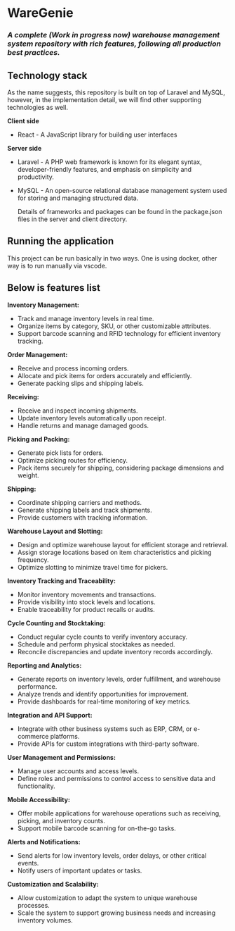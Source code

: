 # WareGenie

### _A complete (Work in progress now) warehouse management system repository with rich features, following all production best practices._

## Technology stack

As the name suggests, this repository is built on top of Laravel and MySQL, however, in the implementation detail, we will find other supporting technologies as well.

<strong>Client side</strong>

-   React - A JavaScript library for building user interfaces

<strong>Server side</strong>

-   Laravel - A PHP web framework is known for its elegant syntax, developer-friendly features, and emphasis on simplicity and productivity.
-   MySQL - An open-source relational database management system used for storing and managing structured data.

    Details of frameworks and packages can be found in the package.json files in the server and client directory.

## Running the application

This project can be run basically in two ways. One is using docker, other way is to run manually via vscode.

## Below is features list

<strong>Inventory Management:</strong>

-   Track and manage inventory levels in real time.
-   Organize items by category, SKU, or other customizable attributes.
-   Support barcode scanning and RFID technology for efficient inventory tracking.

<strong>Order Management:</strong>

-   Receive and process incoming orders.
-   Allocate and pick items for orders accurately and efficiently.
-   Generate packing slips and shipping labels.

<strong>Receiving:</strong>

-   Receive and inspect incoming shipments.
-   Update inventory levels automatically upon receipt.
-   Handle returns and manage damaged goods.

<strong>Picking and Packing:</strong>

-   Generate pick lists for orders.
-   Optimize picking routes for efficiency.
-   Pack items securely for shipping, considering package dimensions and weight.

<strong>Shipping:</strong>

-   Coordinate shipping carriers and methods.
-   Generate shipping labels and track shipments.
-   Provide customers with tracking information.

<strong>Warehouse Layout and Slotting:</strong>

-   Design and optimize warehouse layout for efficient storage and retrieval.
-   Assign storage locations based on item characteristics and picking frequency.
-   Optimize slotting to minimize travel time for pickers.

<strong>Inventory Tracking and Traceability:</strong>

-   Monitor inventory movements and transactions.
-   Provide visibility into stock levels and locations.
-   Enable traceability for product recalls or audits.

<strong>Cycle Counting and Stocktaking:</strong>

-   Conduct regular cycle counts to verify inventory accuracy.
-   Schedule and perform physical stocktakes as needed.
-   Reconcile discrepancies and update inventory records accordingly.

<strong>Reporting and Analytics:</strong>

-   Generate reports on inventory levels, order fulfillment, and warehouse performance.
-   Analyze trends and identify opportunities for improvement.
-   Provide dashboards for real-time monitoring of key metrics.

<strong>Integration and API Support:</strong>

-   Integrate with other business systems such as ERP, CRM, or e-commerce platforms.
-   Provide APIs for custom integrations with third-party software.

<strong>User Management and Permissions:</strong>

-   Manage user accounts and access levels.
-   Define roles and permissions to control access to sensitive data and functionality.

<strong>Mobile Accessibility:</strong>

-   Offer mobile applications for warehouse operations such as receiving, picking, and inventory counts.
-   Support mobile barcode scanning for on-the-go tasks.

<strong>Alerts and Notifications:</strong>

-   Send alerts for low inventory levels, order delays, or other critical events.
-   Notify users of important updates or tasks.

<strong>Customization and Scalability:</strong>

-   Allow customization to adapt the system to unique warehouse processes.
-   Scale the system to support growing business needs and increasing inventory volumes.
